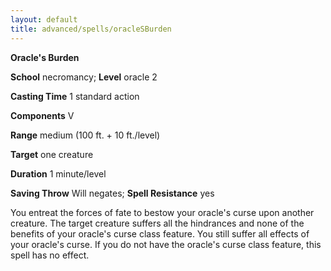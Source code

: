 ```yaml
---
layout: default
title: advanced/spells/oracleSBurden
---
```

 **Oracle's Burden**

**School** necromancy; **Level** oracle 2

**Casting Time** 1 standard action

**Components** V

**Range** medium (100 ft. + 10 ft./level)

**Target** one creature

**Duration** 1 minute/level

**Saving Throw** Will negates; **Spell Resistance** yes

You entreat the forces of fate to bestow your oracle's curse upon another creature. The target creature suffers all the hindrances and none of the benefits of your oracle's curse class feature. You still suffer all effects of your oracle's curse. If you do not have the oracle's curse class feature, this spell has no effect.


